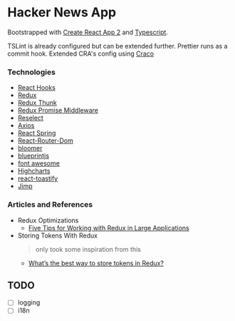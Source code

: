 # Hacker News App

Bootstrapped with [Create React App 2](https://github.com/facebook/create-react-app) and [Typescript](https://www.typescriptlang.org).

TSLint is already configured but can be extended further. Prettier runs as a commit hook.
Extended CRA's config using [Craco](https://github.com/sharegate/craco)

### Technologies

- [React Hooks](https://reactjs.org/docs/hooks-intro.html)
- [Redux]()
- [Redux Thunk](https://github.com/reduxjs/redux-thunk)
- [Redux Promise Middleware]()
- [Reselect]()
- [Axios]()
- [React Spring](http://react-spring.surge.sh/)
- [React-Router-Dom](https://reacttraining.com/react-router/web/api/)
- [bloomer](https://bloomer.js.org/#/)
- [blueprintjs](https://blueprintjs.com/docs/)
- [font awesome](https://fontawesome.com/)
- [Highcharts](https://www.highcharts.com/)
- [react-toastify](https://github.com/fkhadra/react-toastify)
- [Jimp](https://github.com/oliver-moran/jimp/)

### Articles and References
- Redux Optimizations
  - [Five Tips for Working with Redux in Large Applications](https://techblog.appnexus.com/five-tips-for-working-with-redux-in-large-applications-89452af4fdcb)
- Storing Tokens With Redux
    > only took some inspiration from this
  - [What’s the best way to store tokens in Redux?
](https://michaelwashburnjr.com/best-way-to-store-tokens-redux/)

## TODO
- [ ] logging
- [ ] i18n
